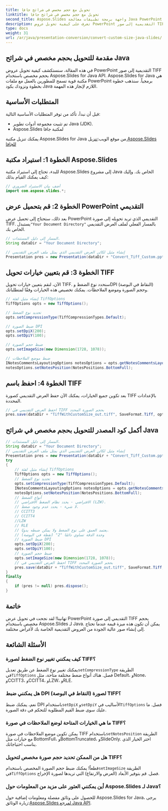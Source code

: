 ```yaml
---
title: تحويل مع حجم مخصص في شرائح جافا
linktitle: تحويل مع حجم مخصص في شرائح جافا
second_title: Aspose.Slides واجهة برمجة تطبيقات معالجة Java PowerPoint
description: تعرف على كيفية تحويل عروض PowerPoint التقديمية إلى صور TIFF بحجم مخصص باستخدام Aspose.Slides لـ Java. دليل خطوة بخطوة مع أمثلة التعليمات البرمجية للمطورين.
type: docs
weight: 31
url: /ar/java/presentation-conversion/convert-custom-size-java-slides/
---
```


## مقدمة للتحويل بحجم مخصص في شرائح Java

في هذه المقالة، سنستكشف كيفية تحويل عروض PowerPoint التقديمية إلى صور TIFF بحجم مخصص باستخدام Aspose.Slides for Java API. Aspose.Slides for Java هي مكتبة قوية تسمح للمطورين بالعمل مع ملفات PowerPoint برمجياً. سنذهب خطوة بخطوة ونزودك بكود Java اللازم لإنجاز هذه المهمة.

## المتطلبات الأساسية

قبل أن نبدأ، تأكد من توفر المتطلبات الأساسية التالية:

- تم تثبيت مجموعة أدوات تطوير Java (JDK).
- Aspose.Slides لمكتبة جافا

 يمكنك تنزيل مكتبة Aspose.Slides for Java من موقع الويب:[تنزيل Aspose.Slides للجافا](https://releases.aspose.com/slides/java/)

## الخطوة 1: استيراد مكتبة Aspose.Slides

للبدء، تحتاج إلى استيراد مكتبة Aspose.Slides إلى مشروع Java الخاص بك. وإليك كيف يمكنك القيام بذلك:

```java
// أضف بيان الاستيراد الضروري
import com.aspose.slides.*;
```

## الخطوة 2: قم بتحميل عرض PowerPoint التقديمي

بعد ذلك، ستحتاج إلى تحميل عرض PowerPoint التقديمي الذي تريد تحويله إلى صورة TIFF. يستبدل`"Your Document Directory"` بالمسار الفعلي لملف العرض التقديمي الخاص بك.

```java
// المسار إلى دليل المستندات.
String dataDir = "Your Document Directory";

// إنشاء مثيل لكائن العرض التقديمي الذي يمثل ملف العرض التقديمي
Presentation pres = new Presentation(dataDir + "Convert_Tiff_Custom.pptx");
```

## الخطوة 3: قم بتعيين خيارات تحويل TIFF

الآن، لنقم بتعيين خيارات تحويل TIFF. سنحدد نوع الضغط وDPI (النقاط في البوصة) وحجم الصورة وموضع الملاحظات. يمكنك تخصيص هذه الخيارات وفقًا لمتطلباتك.

```java
// إنشاء مثيل لفئة TiffOptions
TiffOptions opts = new TiffOptions();

// تحديد نوع الضغط
opts.setCompressionType(TiffCompressionTypes.Default);

// ضبط الصورة DPI
opts.setDpiX(200);
opts.setDpiY(100);

// ضبط حجم الصورة
opts.setImageSize(new Dimension(1728, 1078));

// ضبط موضع الملاحظات
INotesCommentsLayoutingOptions notesOptions = opts.getNotesCommentsLayouting();
notesOptions.setNotesPosition(NotesPositions.BottomFull);
```

## الخطوة 4: احفظ باسم TIFF

بعد تكوين جميع الخيارات، يمكنك الآن حفظ العرض التقديمي كصورة TIFF بالإعدادات المحددة.

```java
// احفظ العرض التقديمي في TIFF بحجم الصورة المحدد
pres.save(dataDir + "TiffWithCustomSize_out.tiff", SaveFormat.Tiff, opts);
```

## أكمل كود المصدر للتحويل بحجم مخصص في شرائح Java

```java
// المسار إلى دليل المستندات.
String dataDir = "Your Document Directory";
// إنشاء مثيل لكائن العرض التقديمي الذي يمثل ملف العرض التقديمي
Presentation pres = new Presentation(dataDir + "Convert_Tiff_Custom.pptx");
try
{
	// إنشاء مثيل لفئة TiffOptions
	TiffOptions opts = new TiffOptions();
	// تحديد نوع الضغط
	opts.setCompressionType(TiffCompressionTypes.Default);
	INotesCommentsLayoutingOptions notesOptions = opts.getNotesCommentsLayouting();
	notesOptions.setNotesPosition(NotesPositions.BottomFull);
	// أنواع الضغط
	// الافتراضي - يحدد نظام الضغط الافتراضي (LZW).
	// لا شيء - يحدد عدم وجود ضغط.
	// CCITT3
	// CCITT4
	//LZW
	// RLE
	// يعتمد العمق على نوع الضغط ولا يمكن ضبطه يدويًا.
	// وحدة الدقة تساوي دائمًا "2" (نقطة في البوصة)
	// ضبط الصورة DPI
	opts.setDpiX(200);
	opts.setDpiY(100);
	// ضبط حجم الصورة
	opts.setImageSize(new Dimension(1728, 1078));
	// احفظ العرض التقديمي في TIFF بحجم الصورة المحدد
	pres.save(dataDir + "TiffWithCustomSize_out.tiff", SaveFormat.Tiff, opts);
}
finally
{
	if (pres != null) pres.dispose();
}
```

## خاتمة

تهانينا! لقد نجحت في تحويل عرض PowerPoint التقديمي إلى صورة TIFF بحجم مخصص باستخدام Aspose.Slides لـ Java. يمكن أن تكون هذه ميزة قيمة عندما تحتاج إلى إنشاء صور عالية الجودة من العروض التقديمية الخاصة بك لأغراض مختلفة.

## الأسئلة الشائعة

### كيف يمكنني تغيير نوع الضغط لصورة TIFF؟

 يمكنك تغيير نوع الضغط عن طريق تعديل`setCompressionType` الطريقة في`TiffOptions` فصل. هناك أنواع ضغط مختلفة متاحة، مثل Default، وNone، وCCITT3، وCCITT4، وLZW، وRLE.

### هل يمكنني ضبط DPI (النقاط في البوصة) لصورة TIFF؟

 نعم، يمكنك ضبط DPI باستخدام`setDpiX` و`setDpiY` الأساليب في`TiffOptions` فصل. ما عليك سوى ضبط القيم المطلوبة للتحكم في دقة الصورة.

### ما هي الخيارات المتاحة لوضع الملاحظات في صورة TIFF؟

يمكن تكوين موضع الملاحظات في صورة TIFF باستخدام`setNotesPosition` الطريقة مع خيارات مثل BottomFull، وBottomTruncated، وSlideOnly. اختر الخيار الذي يناسب احتياجاتك.

### هل من الممكن تحديد حجم صورة مخصص لتحويل TIFF؟

 قطعاً! يمكنك ضبط حجم الصورة المخصص باستخدام`setImageSize` الطريقة في`TiffOptions` فصل. قم بتوفير الأبعاد (العرض والارتفاع) التي تريدها لصورة الإخراج.

### أين يمكنني العثور على مزيد من المعلومات حول Aspose.Slides لـ Java؟

 للحصول على وثائق مفصلة ومعلومات إضافية حول Aspose.Slides for Java، يرجى زيارة الوثائق:[Aspose.Slides لمرجع Java API](https://reference.aspose.com/slides/java/).
